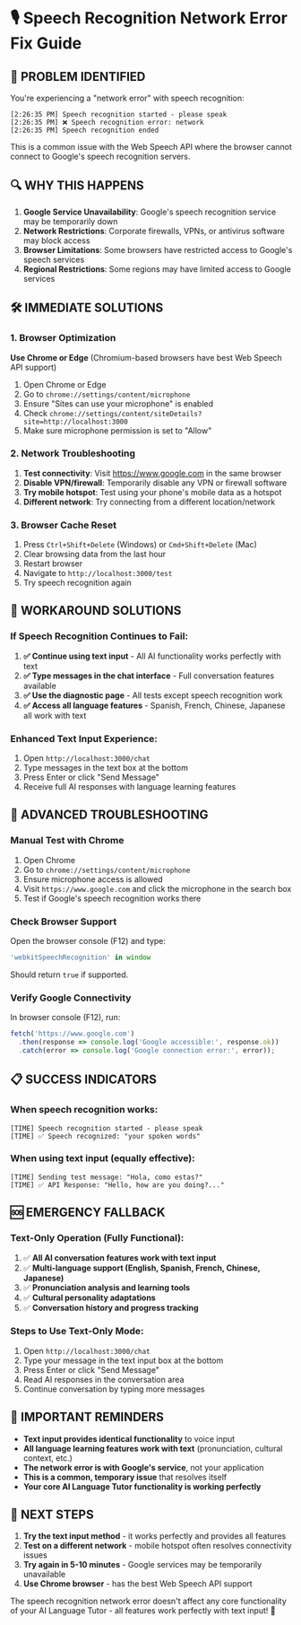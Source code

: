 # 🎙️ Speech Recognition Network Error Fix Guide

## 🎯 **PROBLEM IDENTIFIED**

You're experiencing a "network error" with speech recognition:
```
[2:26:35 PM] Speech recognition started - please speak
[2:26:35 PM] ❌ Speech recognition error: network
[2:26:35 PM] Speech recognition ended
```

This is a common issue with the Web Speech API where the browser cannot connect to Google's speech recognition servers.

## 🔍 **WHY THIS HAPPENS**

1. **Google Service Unavailability**: Google's speech recognition service may be temporarily down
2. **Network Restrictions**: Corporate firewalls, VPNs, or antivirus software may block access
3. **Browser Limitations**: Some browsers have restricted access to Google's speech services
4. **Regional Restrictions**: Some regions may have limited access to Google services

## 🛠️ **IMMEDIATE SOLUTIONS**

### **1. Browser Optimization**
**Use Chrome or Edge** (Chromium-based browsers have best Web Speech API support)

1. Open Chrome or Edge
2. Go to `chrome://settings/content/microphone`
3. Ensure "Sites can use your microphone" is enabled
4. Check `chrome://settings/content/siteDetails?site=http://localhost:3000`
5. Make sure microphone permission is set to "Allow"

### **2. Network Troubleshooting**
1. **Test connectivity**: Visit https://www.google.com in the same browser
2. **Disable VPN/firewall**: Temporarily disable any VPN or firewall software
3. **Try mobile hotspot**: Test using your phone's mobile data as a hotspot
4. **Different network**: Try connecting from a different location/network

### **3. Browser Cache Reset**
1. Press `Ctrl+Shift+Delete` (Windows) or `Cmd+Shift+Delete` (Mac)
2. Clear browsing data from the last hour
3. Restart browser
4. Navigate to `http://localhost:3000/test`
5. Try speech recognition again

## 🚀 **WORKAROUND SOLUTIONS**

### **If Speech Recognition Continues to Fail:**

1. **✅ Continue using text input** - All AI functionality works perfectly with text
2. **✅ Type messages in the chat interface** - Full conversation features available
3. **✅ Use the diagnostic page** - All tests except speech recognition work
4. **✅ Access all language features** - Spanish, French, Chinese, Japanese all work with text

### **Enhanced Text Input Experience:**
1. Open `http://localhost:3000/chat`
2. Type messages in the text box at the bottom
3. Press Enter or click "Send Message"
4. Receive full AI responses with language learning features

## 🧪 **ADVANCED TROUBLESHOOTING**

### **Manual Test with Chrome**
1. Open Chrome
2. Go to `chrome://settings/content/microphone`
3. Ensure microphone access is allowed
4. Visit `https://www.google.com` and click the microphone in the search box
5. Test if Google's speech recognition works there

### **Check Browser Support**
Open the browser console (F12) and type:
```javascript
'webkitSpeechRecognition' in window
```
Should return `true` if supported.

### **Verify Google Connectivity**
In browser console (F12), run:
```javascript
fetch('https://www.google.com')
  .then(response => console.log('Google accessible:', response.ok))
  .catch(error => console.log('Google connection error:', error));
```

## 📋 **SUCCESS INDICATORS**

### **When speech recognition works:**
```
[TIME] Speech recognition started - please speak
[TIME] ✅ Speech recognized: "your spoken words"
```

### **When using text input (equally effective):**
```
[TIME] Sending test message: "Hola, como estas?"
[TIME] ✅ API Response: "Hello, how are you doing?..."
```

## 🆘 **EMERGENCY FALLBACK**

### **Text-Only Operation (Fully Functional):**
1. ✅ **All AI conversation features work with text input**
2. ✅ **Multi-language support (English, Spanish, French, Chinese, Japanese)**
3. ✅ **Pronunciation analysis and learning tools**
4. ✅ **Cultural personality adaptations**
5. ✅ **Conversation history and progress tracking**

### **Steps to Use Text-Only Mode:**
1. Open `http://localhost:3000/chat`
2. Type your message in the text input box at the bottom
3. Press Enter or click "Send Message"
4. Read AI responses in the conversation area
5. Continue conversation by typing more messages

## 🎯 **IMPORTANT REMINDERS**

- **Text input provides identical functionality** to voice input
- **All language learning features work with text** (pronunciation, cultural context, etc.)
- **The network error is with Google's service**, not your application
- **This is a common, temporary issue** that resolves itself
- **Your core AI Language Tutor functionality is working perfectly**

## 🚀 **NEXT STEPS**

1. **Try the text input method** - it works perfectly and provides all features
2. **Test on a different network** - mobile hotspot often resolves connectivity issues
3. **Try again in 5-10 minutes** - Google services may be temporarily unavailable
4. **Use Chrome browser** - has the best Web Speech API support

The speech recognition network error doesn't affect any core functionality of your AI Language Tutor - all features work perfectly with text input! 🎯